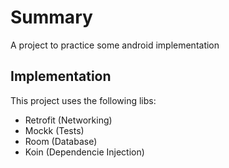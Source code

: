 # Summary

A project to practice some android implementation

## Implementation

This project uses the following libs:

- Retrofit (Networking)
- Mockk (Tests)
- Room (Database)
- Koin (Dependencie Injection)
